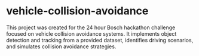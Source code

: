 # vehicle-collision-avoidance
This project was created for the 24 hour Bosch hackathon challenge focused on vehicle collision avoidance systems. It implements object detection and tracking from a provided dataset, identifies driving scenarios, and simulates collision avoidance strategies.

